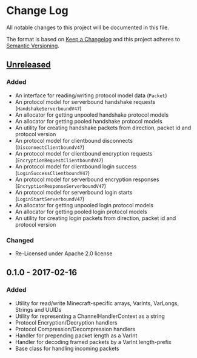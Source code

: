 # Change Log

All notable changes to this project will be documented in this file.

The format is based on [Keep a Changelog](http://keepachangelog.com/) and this project adheres to
[Semantic Versioning](http://semver.org/).

## [Unreleased]

### Added

 * An interface for reading/writing protocol model data (`Packet`)
 * An protocol model for serverbound handshake requests (`HandshakeServerboundV47`)
 * An allocator for getting unpooled handshake protocol models
 * An allocator for getting pooled handshake protocol models
 * An utility for creating handshake packets from direction, packet id and protocol version
 * An protocol model for clientbound disconnects (`DisconnectClientboundV47`)
 * An protocol model for clientbound encryption requests (`EncryptionRequestClientboundV47`)
 * An protocol model for clientbound login success (`LoginSuccessClientboundV47`)
 * An protocol model for serverbound encryption responses (`EncryptionResponseServerboundV47`)
 * An protocol model for serverbound login starts (`LoginStartServerboundV47`)
 * An allocator for getting unpooled login protocol models
 * An allocator for getting pooled login protocol models
 * An utility for creating login packets from direction, packet id and protocol version

### Changed

 * Re-Licensed under Apache 2.0 license

## 0.1.0 - 2017-02-16

### Added

 * Utility for read/write Minecraft-specific arrays, VarInts, VarLongs, Strings and UUIDs
 * Utility for representing a ChannelHandlerContext as a string
 * Protocol Encryption/Decryption handlers
 * Protocol Compression/Decompression handlers
 * Handler for prepending packet length as a VarInt
 * Handler for decoding framed packets by a VarInt length-prefix
 * Base class for handling incoming packets

[Unreleased]: https://github.com/LunaMC/protocol/compare/v0.1.0...HEAD
